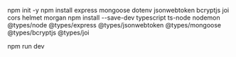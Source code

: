 npm init -y
npm install express mongoose dotenv jsonwebtoken bcryptjs joi cors helmet morgan
npm install --save-dev typescript ts-node nodemon @types/node @types/express @types/jsonwebtoken @types/mongoose @types/bcryptjs @types/joi




npm run dev